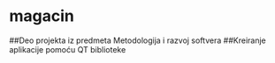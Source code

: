 # magacin
##Deo projekta iz predmeta Metodologija i razvoj softvera
##Kreiranje aplikacije pomoću QT biblioteke
